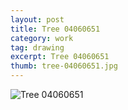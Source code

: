 ```yaml
---
layout: post
title: Tree 04060651
category: work
tag: drawing
excerpt: Tree 04060651
thumb: tree-04060651.jpg
---
```


<p><img src="{{ site.data.var.file }}/work/tree-04060651.jpg" alt="Tree 04060651"></p>
